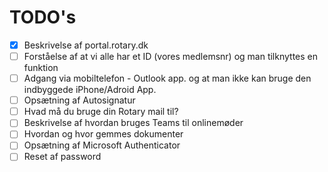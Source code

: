 # TODO's
- [x] Beskrivelse af portal.rotary.dk
- [ ] Forståelse af at vi alle har et ID (vores medlemsnr) og man tilknyttes en funktion
- [ ] Adgang via mobiltelefon - Outlook app. og at man ikke kan bruge den indbyggede iPhone/Adroid App.
- [ ] Opsætning af Autosignatur
- [ ] Hvad må du bruge din Rotary mail til?
- [ ] Beskrivelse af hvordan bruges Teams til onlinemøder
- [ ] Hvordan og hvor gemmes dokumenter
- [ ] Opsætning af Microsoft Authenticator
- [ ] Reset af password
